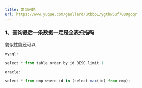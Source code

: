 ```yaml
---
title: 常见问题
url: https://www.yuque.com/gaollard/utbbp1/ygthw5uf7080gqqr
---
```


### 1、查询最后一条数据一定是全表扫描吗

貌似性能还可以

```typescript
mysql:

select * from table order by id DESC limit 1

oracle:

select * from emp where id in (select max(id) from emp);
```

